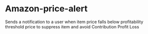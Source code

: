 # Amazon-price-alert
Sends a notification to a user when item price falls below profitability threshold price to suppress item and avoid Contribution Profit Loss
